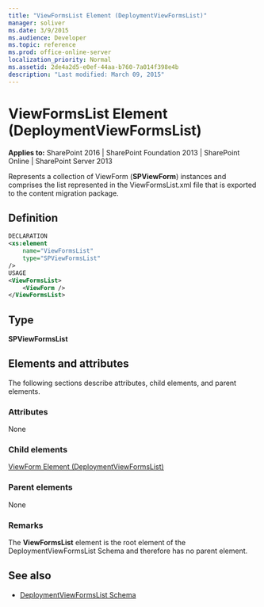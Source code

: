 ```yaml
---
title: "ViewFormsList Element (DeploymentViewFormsList)"
manager: soliver
ms.date: 3/9/2015
ms.audience: Developer
ms.topic: reference
ms.prod: office-online-server
localization_priority: Normal
ms.assetid: 2de4a2d5-e0ef-44aa-b760-7a014f398e4b
description: "Last modified: March 09, 2015"
---
```


# ViewFormsList Element (DeploymentViewFormsList)

**Applies to:** SharePoint 2016 | SharePoint Foundation 2013 | SharePoint Online | SharePoint Server 2013
  
Represents a collection of ViewForm (**SPViewForm**) instances and comprises the list represented in the ViewFormsList.xml file that is exported to the content migration package.

## Definition

```XML
DECLARATION
<xs:element 
    name="ViewFormsList" 
    type="SPViewFormsList" 
/>
USAGE
<ViewFormsList>
    <ViewForm />
</ViewFormsList>

```

## Type

**SPViewFormsList**
  
## Elements and attributes

The following sections describe attributes, child elements, and parent elements.

### Attributes

None
   
### Child elements

[ViewForm Element (DeploymentViewFormsList)](viewform-element-deploymentviewformslist.md)
   
### Parent elements

None
   
### Remarks

The **ViewFormsList** element is the root element of the DeploymentViewFormsList Schema and therefore has no parent element. 
  
## See also

- [DeploymentViewFormsList Schema](deploymentviewformslist-schema.md)

